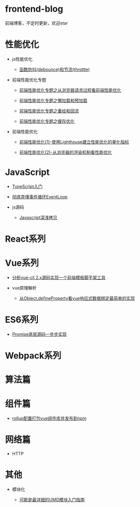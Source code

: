 # frontend-blog

前端博客，不定时更新，欢迎star

# 性能优化

* js性能优化

    * [函数防抖(debounce)和节流(throttle)](./Optimization/函数防抖和节流/README.md)

* 前端性能优化专题

    * [前端性能优化专题之从浏览器请求过程看前端性能优化](./Optimization/前端性能优化专题/1.浏览器请求过程/README.md)

    * [前端性能优化专题之懒加载和预加载](./Optimization/前端性能优化专题/2.懒加载和预加载/README.md)

    * [前端性能优化专题之重绘和回流](./Optimization/前端性能优化专题/3.重绘和回流/README.md)

    * [前端性能优化专题之缓存优化](https://github.com/ljianshu/Blog/issues/23)

* 前端性能优化

    * [前端性能优化(1)-使用Lighthouse建立性能优化的量化指标](./Optimization/前端性能优化/前端性能优化(1)-使用Lighthouse建立性能优化的量化指标.md)

    * [前端性能优化(2)-从浏览器的渲染机制看性能优化](./Optimization/前端性能优化(2)-从浏览器的渲染机制看性能优化.md)

# JavaScript

* [TypeScript入门](https://github.com/dzfrontend/start-with-typescript)
  
* [彻底弄懂事件循环EventLoop](./Js/事件循环/事件循环EventLoop.md) 

* js源码

    * [Javascript深浅拷贝](./Js/Javascript深浅拷贝/README.md)

# React系列

# Vue系列

* [分析vue-cli 2.x源码实现一个前端模板脚手架工具](https://github.com/dzfrontend/command-tool)    

* vue原理解析
  
    * [从Object.defineProperty看vue响应式数据绑定最简单的实现](./Vue/Object.defineProperty/响应式数据绑定.md)

# ES6系列

* [Promise底层源码一步步实现](./ES6/PromiseSource/) 

# Webpack系列

# 算法篇

# 组件篇

* [rollup配置打包vue组件库并发布到npm](./Vue/vue组件库/rollup配置打包vue组件库并发布到npm.md) 

# 网络篇

* HTTP

# 其他

* 模块化

    * [可能是最详细的UMD模块入门指南](https://blog.csdn.net/weixin_41196185/article/details/100136407)

